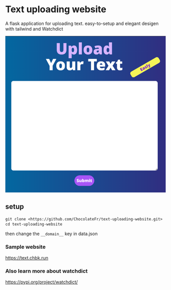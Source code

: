 
# Text uploading website

A flask application for uploading text. easy-to-setup and elegant desigen with tailwind and Watchdict

![website picture](img/image.png)

## setup
```
git clone <https://github.com/ChocolateFr/text-uploading-website.git>
cd text-uploading-website
```
then change the `__domain__` key in data.json

### Sample website
https://text.chbk.run

### Also learn more about watchdict
https://pypi.org/project/watchdict/